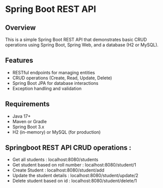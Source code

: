 # Spring Boot REST API

## Overview
This is a simple Spring Boot REST API that demonstrates basic CRUD operations using Spring Boot, Spring Web, and a database (H2 or MySQL).

## Features
- RESTful endpoints for managing entities
- CRUD operations (Create, Read, Update, Delete)
- Spring Boot JPA for database interactions
- Exception handling and validation

## Requirements
- Java 17+
- Maven or Gradle
- Spring Boot 3.x
- H2 (in-memory) or MySQL (for production)

## Springboot REST API CRUD operations :
- Get all students : localhost:8080/students
- Get student based on roll number : localhost:8080/student/1
- Create Student : localhost:8080/student/add
- Update the student details : localhost:8080/student/update/2
- Delete student based on id : localhost:8080/student/delete/1

